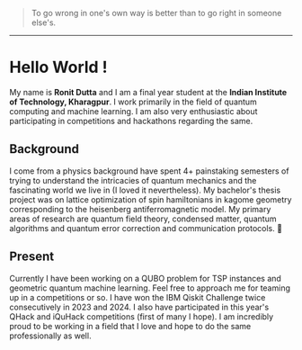 > To go wrong in one's own way is better than to go right in someone else's.

---
# Hello World !

My name is **Ronit Dutta** and I am a final year student at the **Indian Institute of Technology, Kharagpur**. I work primarily in the field of quantum computing and machine learning. I am also very enthusiastic about participating in competitions and hackathons regarding the same. 

## Background

I come from a physics background have spent 4+ painstaking semesters of trying to understand the intricacies of quantum mechanics and the fascinating world we live in (I loved it nevertheless). My bachelor's thesis project was on lattice optimization of spin hamiltonians in kagome geometry corresponding to the heisenberg antiferromagnetic model. My primary areas of research are quantum field theory, condensed matter, quantum algorithms and quantum error correction and communication protocols. 🙂

## Present

Currently I have been working on a QUBO problem for TSP instances and geometric quantum machine learning. Feel free to approach me for teaming up in a competitions or so. I have won the IBM Qiskit Challenge twice consecutively in 2023 and 2024. I also have participated in this year's QHack and iQuHack competitions (first of many I hope). I am incredibly proud to be working in a field that I love and hope to do the same professionally as well.
